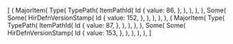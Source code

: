 [
    (
        MajorItem(
            Type(
                TypePath(
                    ItemPathId(
                        Id {
                            value: 86,
                        },
                    ),
                ),
            ),
        ),
        Some(
            Some(
                HirDefnVersionStamp(
                    Id {
                        value: 152,
                    },
                ),
            ),
        ),
    ),
    (
        MajorItem(
            Type(
                TypePath(
                    ItemPathId(
                        Id {
                            value: 87,
                        },
                    ),
                ),
            ),
        ),
        Some(
            Some(
                HirDefnVersionStamp(
                    Id {
                        value: 153,
                    },
                ),
            ),
        ),
    ),
]